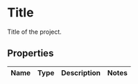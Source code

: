 

# Title

Title of the project.

## Properties

| Name | Type | Description | Notes |
|------------ | ------------- | ------------- | -------------|



